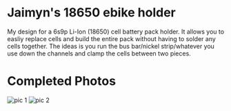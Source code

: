 # Jaimyn's 18650 ebike holder
My design for a 6s9p Li-Ion (18650) cell battery pack holder.  It allows you to easliy replace cells and build the entire pack without having to solder any cells  together.  The ideas is you run the bus bar/nickel strip/whatever you use down the channels and clamp the cells between two pieces.

# Completed Photos
![pic 1](https://lh3.googleusercontent.com/AZT1GAnDER6ShR8n1E7-VkxPmcmQnBf-aAgOUJY3Mqr5oB5OAU9oQiybiDx6T3d0f_F-fJOq0gsX5Ly1DrNh0DYTCLeT4TdDdf9o-c65mYC42tG9LiO96hx-ypug8v63lLvvLjXoPB35g59716gNcL4rMhmQ0tNS6YeUMURnR-mNeBBYlhiA-yS6i1ccoYGtLxJgZHDfsnAgtVxRNRHZ2iWDKipxZyh2FDUk2P2UiNZt9js_nrDRrT44fuYkWFLJp7ARL3xUPRUBodij7xqLo1VBni-mnbW4Egr33_-ddGQl8IAI67jZhaP9jAMLEPaH7R1C6S3KSUDPVohJyoJven1PoknmMHeJ9AbWen5mS9ai10gFsuAtL6Z-cbhlYDlg1UbYJzcA4dcCJ1lhmDT2KkUfNDWA6lx57pAvhC_4e1q81Qei_hX_PLm_z6ORRldImhSjlTedkmtMG2CeCrW50MIahsRc-Q8DWywPiGtt36tOGufCwEHGVpcXQH4-4UQYEg6TUJ1QTZT8XKnj9RXmaL4BcbsV00tsapwe8PVesOp7F6D_G7GmEl35OUkVmBfOz3CZM2ehJQMJRFosVGAwzZ89N0b9tRqF2qDSN88oJaW_loy--A=w851-h638-no)
![pic 2](https://lh3.googleusercontent.com/AYuqzvGU7iw9eqP-jKuiGmsT0ehGemXurak8nQgzYGEPdB6zZVHKHl7ZwWUpAZQV1py_NnWxAZY2MD3Stdw1D7aIAqLaf6N4NqeN3b8x6pCg3-1pYH8M-BET23tT0CtQjN6ATp77tvEiNEqtmHOaPzN0B8Rn2F2fBbLW7r5OaSMRRw2dH5ozwZpmGJuecWZk7dnJMABoxcr1CSA-cpz532MY_ggqQDDYRjDT5yvfdVuybq_66IPM1JlUXQ14veFQR8_3J7Hz5hMSaSocgJu7AaX7S7SRqZp9DSFHVq1pBlWyGDVVEJgQH7GR1s4NAEdLVRXFFhfdeOt3o7xXvZdRPGeNyphRXkGX0WtdsbRHsksrvPjoFDPI0Iu0Hu7w1-Zpj1prkrasHE2tYCP2rZKcKi8hSSO9O4c8U6IAIPqtUPbYE1bx9J8_Ut_4jhU4chaoHdAnN66ME7j-rruGEoXUvz5IE9ZPuVfkZQ_CnhENkyL1wXefQxYkBPNUbkcnW3UDLUWrk8Tx-jC791UvLu2XnIHZWsLOEmOho_nNB8ZzqRTC2AK-L95_E-c7-3TIreJO6g4hy-5nivToIzkshr6kJWqQ2zEPfyjxD2ZdJuWrC75L8uANkQ=w851-h638-no)
